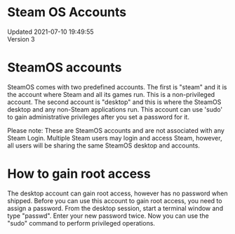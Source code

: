 # Steam OS Accounts
Updated 2021-07-10 19:49:55  
Version 3  

# **SteamOS accounts**  
SteamOS comes with two predefined accounts. The first is "steam" and it is the account where Steam and all its games run. This is a non-privileged account. The second account is "desktop" and this is where the SteamOS desktop and any non-Steam applications run. This account can use 'sudo' to gain administrative privileges after you set a password for it.  
  
Please note: These are SteamOS accounts and are not associated with any Steam Login. Multiple Steam users may login and access Steam, however, all users will be sharing the same SteamOS desktop and accounts.  
  
  
# **How to gain root access**
The desktop account can gain root access, however has no password when shipped. Before you can use this account to gain root access, you need to assign a password. From the desktop session, start a terminal window and type "passwd". Enter your new password twice. Now you can use the "sudo" command to perform privileged operations.